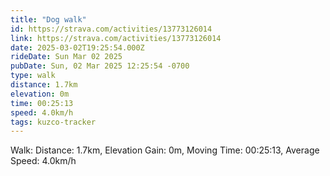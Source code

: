 ```yaml
---
title: "Dog walk"
id: https://strava.com/activities/13773126014
link: https://strava.com/activities/13773126014
date: 2025-03-02T19:25:54.000Z
rideDate: Sun Mar 02 2025
pubDate: Sun, 02 Mar 2025 12:25:54 -0700
type: walk
distance: 1.7km
elevation: 0m
time: 00:25:13
speed: 4.0km/h
tags: kuzco-tracker
---
```

Walk: Distance: 1.7km, Elevation Gain: 0m, Moving Time: 00:25:13, Average Speed: 4.0km/h